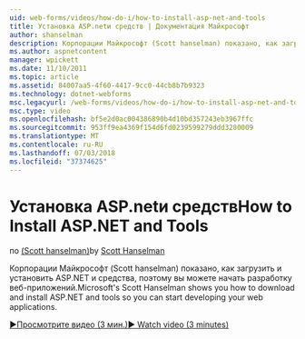 ```yaml
---
uid: web-forms/videos/how-do-i/how-to-install-asp-net-and-tools
title: Установка ASP.netи средств | Документация Майкрософт
author: shanselman
description: Корпорации Майкрософт (Scott hanselman) показано, как загрузить и установить ASP.NET и средства, поэтому вы можете начать разработку веб-приложений.
ms.author: aspnetcontent
manager: wpickett
ms.date: 11/10/2011
ms.topic: article
ms.assetid: 84007aa5-4f60-4417-9cc0-44cb8b7b9323
ms.technology: dotnet-webforms
msc.legacyurl: /web-forms/videos/how-do-i/how-to-install-asp-net-and-tools
msc.type: video
ms.openlocfilehash: bf5e2d0ac004386890b4d10bd357243eb3967ffc
ms.sourcegitcommit: 953ff9ea4369f154d6fd0239599279ddd3280009
ms.translationtype: MT
ms.contentlocale: ru-RU
ms.lasthandoff: 07/03/2018
ms.locfileid: "37374625"
---
```

<a name="how-to-install-aspnet-and-tools"></a><span data-ttu-id="23a71-103">Установка ASP.netи средств</span><span class="sxs-lookup"><span data-stu-id="23a71-103">How to Install ASP.NET and Tools</span></span>
====================
<span data-ttu-id="23a71-104">по [(Scott hanselman)](https://github.com/shanselman)</span><span class="sxs-lookup"><span data-stu-id="23a71-104">by [Scott Hanselman](https://github.com/shanselman)</span></span>

<span data-ttu-id="23a71-105">Корпорации Майкрософт (Scott hanselman) показано, как загрузить и установить ASP.NET и средства, поэтому вы можете начать разработку веб-приложений.</span><span class="sxs-lookup"><span data-stu-id="23a71-105">Microsoft's Scott Hanselman shows you how to download and install ASP.NET and tools so you can start developing your web applications.</span></span>

[<span data-ttu-id="23a71-106">&#9654;Просмотрите видео (3 мин.)</span><span class="sxs-lookup"><span data-stu-id="23a71-106">&#9654; Watch video (3 minutes)</span></span>](https://channel9.msdn.com/Blogs/ASP-NET-Site-Videos/how-to-install-asp-net-and-tools)

